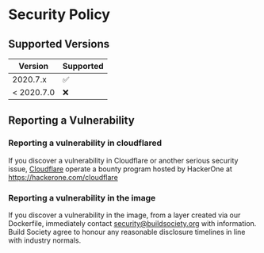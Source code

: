 # Security Policy

## Supported Versions

| Version       | Supported          |
| ------------- | ------------------ |
| 2020.7.x      | :white_check_mark: |
| < 2020.7.0    | :x:                |

## Reporting a Vulnerability
### Reporting a vulnerability in cloudflared
If you discover a vulnerability in Cloudflare or another serious security issue, [Cloudflare](https://www.cloudflare.com) operate a bounty program hosted by HackerOne at https://hackerone.com/cloudflare

### Reporting a vulnerability in the image
If you discover a vulnerability in the image, from a layer created via our Dockerfile, immediately contact security@buildsociety.org with information. Build Society agree to honour any reasonable disclosure timelines in line with industry normals.
